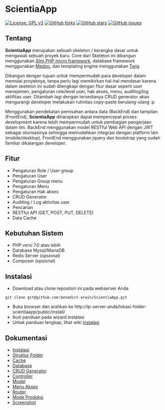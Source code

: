 # ScientiaApp
[![License: GPL v3](https://img.shields.io/github/license/benedict-erwin/ScientiaApp.svg?color=blue)](https://github.com/benedict-erwin/ScientiaApp/blob/master/LICENSE.md)
[![GitHub forks](https://img.shields.io/github/forks/benedict-erwin/ScientiaApp.svg)](https://github.com/benedict-erwin/ScientiaApp/network)
[![GitHub stars](https://img.shields.io/github/stars/benedict-erwin/ScientiaApp.svg)](https://github.com/benedict-erwin/ScientiaApp/stargazers)
[![GitHub issues](https://img.shields.io/github/issues/benedict-erwin/ScientiaApp.svg)](https://github.com/benedict-erwin/ScientiaApp/issues)

## Tentang
**ScientiaApp** merupakan sebuah skeleton / kerangka dasar untuk mengawali sebuah proyek baru. Core dari Skeleton ini dibangun menggunakan [Slim PHP micro framework](https://www.slimframework.com/), database framework menggunakan [Medoo](https://medoo.in/), dan templating engine menggunakan [Twig](https://twig.symfony.com/).

Dibangun dengan tujuan untuk mempermudah para developer dalam memulai proyeknya, tanpa perlu lagi memikirkan hal-hal mendasar karena dalam skeleton ini sudah dilengkapi dengan fitur dasar seperti user menejemen, pengaturan role/level user, hak akses, menu, auditlog/log aktifitas user. Ditambah lagi dengan tersedianya CRUD generator akan mengurangi developer melakukan rutinitas copy-paste berulang-ulang :p

Menggunakan pendekatan pemisahan antara data (BackEnd) dan tampilan (FrontEnd), **ScientiaApp** diharapkan dapat mempercepat proses development karena lebih mempermudah untuk pembagian pengerjaan dalam tim.
BackEnd menggunakan model RESTful Web API dengan JWT sebagai otorisasinya sehingga memudahkan integrasi dengan platform lain (mobile/desktop).
FrontEnd menggunakan jquery dan bootstrap yang sudah familiar dikalangan developer.

## Fitur
* Pengaturan Role / User group
* Pengaturan User
* Pengaturan Group menu
* Pengaturan Menu
* Pengaturan Hak akses
* CRUD Generator
* Auditlog / Log aktivitas user
* Pencarian
* RESTful API (GET, POST, PUT, DELETE)
* Data Cache

## Kebutuhan Sistem
* PHP versi 7.0 atau lebih
* Database Mysql/MariaDB
* Redis Server (opsional)
* Composer (opsional)

## Instalasi
* Download atau clone repositori ini pada webserver Anda
```
git clone git@github.com:benedict-erwin/ScientiaApp.git
```
* Buka browser dan arahkan ke http://ip-server-anda/lokasi-folder-scientiaapp/public/install/
* Ikuti panduan pada wizard instalasi
* Untuk panduan lengkap, lihat wiki [instalasi](https://github.com/benedict-erwin/ScientiaApp/wiki/Instalasi)

## Dokumentasi
* [Instalasi](https://github.com/benedict-erwin/ScientiaApp/wiki/A.-Instalasi)
* [Struktur Folder](https://github.com/benedict-erwin/ScientiaApp/wiki/B.-Struktur-Folder)
* [Cache](https://github.com/benedict-erwin/ScientiaApp/wiki/C.-Cache)
* [Database](https://github.com/benedict-erwin/ScientiaApp/wiki/D.-Database)
* [CRUD Generator](https://github.com/benedict-erwin/ScientiaApp/wiki/E.-CRUD-Generator)
* [Controller](https://github.com/benedict-erwin/ScientiaApp/wiki/F.-Controller)
* [Model](https://github.com/benedict-erwin/ScientiaApp/wiki/G.-Model)
* [Menu Akses](https://github.com/benedict-erwin/ScientiaApp/wiki/H.-Menu-Akses)
* [Router](https://github.com/benedict-erwin/ScientiaApp/wiki/I.-Router)
* [Mode Produksi](https://github.com/benedict-erwin/ScientiaApp/wiki/J.-Mode-Produksi)
* [Screenshot](https://github.com/benedict-erwin/ScientiaApp/wiki/Screenshot)